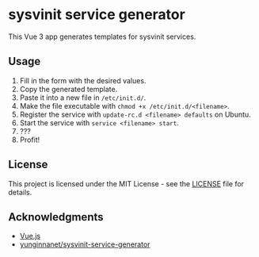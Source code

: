 # sysvinit service generator

This Vue 3 app generates templates for sysvinit services.

## Usage

1. Fill in the form with the desired values.
2. Copy the generated template.
3. Paste it into a new file in `/etc/init.d/`.
4. Make the file executable with `chmod +x /etc/init.d/<filename>`.
5. Register the service with `update-rc.d <filename> defaults` on Ubuntu.
6. Start the service with `service <filename> start`.
7. ???
8. Profit!

## License

This project is licensed under the MIT License - see the [LICENSE](LICENSE) file for details.

## Acknowledgments

- [Vue.js](https://vuejs.org/)
- [yunginnanet/sysvinit-service-generator](https://github.com/yunginnanet/sysvinit-service-generator/)
